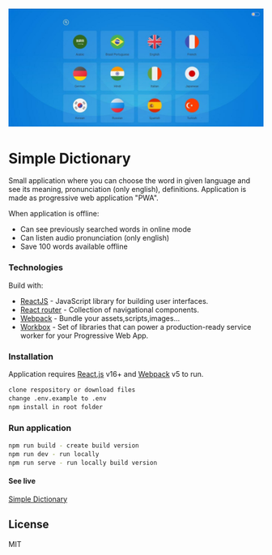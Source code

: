 # ![WebApp](https://github.com/jurekledzinski/Dictionary/blob/media/images/Simple%20Dictionary.jpg?raw=true)

# Simple Dictionary

Small application where you can choose the word in given language and see its meaning, pronunciation (only english), definitions.
Application is made as progressive web application "PWA".

When application is offline:

- Can see previously searched words in online mode
- Can listen audio pronunciation (only english)
- Save 100 words available offline

### Technologies

Build with:

- [ReactJS](https://reactjs.org/) - JavaScript library for building user interfaces.
- [React router](https://reactrouter.com/) - Collection of navigational components.
- [Webpack](https://webpack.js.org/) - Bundle your assets,scripts,images...
- [Workbox](http://getbootstrap.com/) - Set of libraries that can power a production-ready service worker for your Progressive Web App.

### Installation

Application requires [React.js](https://reactjs.org/) v16+ and [Webpack](https://webpack.js.org/) v5 to run.

```sh
clone respository or download files
change .env.example to .env
npm install in root folder
```

### Run application

```sh
npm run build - create build version
npm run dev - run locally
npm run serve - run locally build version
```

#### See live

[Simple Dictionary](https://optimistic-albattani-dbb329.netlify.app/)

## License

MIT
